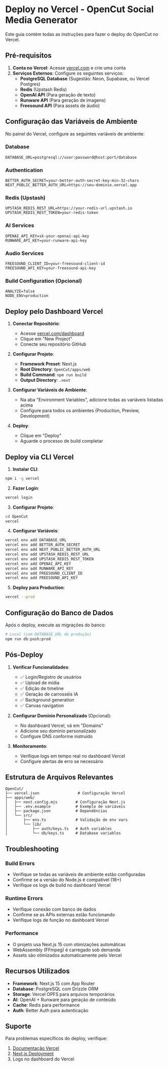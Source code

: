 # Deploy no Vercel - OpenCut Social Media Generator

Este guia contém todas as instruções para fazer o deploy do OpenCut no Vercel.

## Pré-requisitos

1. **Conta no Vercel**: Acesse [vercel.com](https://vercel.com) e crie uma conta
2. **Serviços Externos**: Configure os seguintes serviços:
   - **PostgreSQL Database** (Sugestão: Neon, Supabase, ou Vercel Postgres)
   - **Redis** (Upstash Redis)
   - **OpenAI API** (Para geração de texto)
   - **Runware API** (Para geração de imagens)
   - **Freesound API** (Para assets de áudio)

## Configuração das Variáveis de Ambiente

No painel do Vercel, configure as seguintes variáveis de ambiente:

### Database
```
DATABASE_URL=postgresql://user:password@host:port/database
```

### Authentication
```
BETTER_AUTH_SECRET=your-better-auth-secret-key-min-32-chars
NEXT_PUBLIC_BETTER_AUTH_URL=https://seu-dominio.vercel.app
```

### Redis (Upstash)
```
UPSTASH_REDIS_REST_URL=https://your-redis-url.upstash.io
UPSTASH_REDIS_REST_TOKEN=your-redis-token
```

### AI Services
```
OPENAI_API_KEY=sk-your-openai-api-key
RUNWARE_API_KEY=your-runware-api-key
```

### Audio Services
```
FREESOUND_CLIENT_ID=your-freesound-client-id
FREESOUND_API_KEY=your-freesound-api-key
```

### Build Configuration (Opcional)
```
ANALYZE=false
NODE_ENV=production
```

## Deploy pelo Dashboard Vercel

1. **Conectar Repositório**:
   - Acesse [vercel.com/dashboard](https://vercel.com/dashboard)
   - Clique em "New Project"
   - Conecte seu repositório GitHub

2. **Configurar Projeto**:
   - **Framework Preset**: Next.js
   - **Root Directory**: `OpenCut/apps/web`
   - **Build Command**: `npm run build`
   - **Output Directory**: `.next`

3. **Configurar Variáveis de Ambiente**:
   - Na aba "Environment Variables", adicione todas as variáveis listadas acima
   - Configure para todos os ambientes (Production, Preview, Development)

4. **Deploy**:
   - Clique em "Deploy"
   - Aguarde o processo de build completar

## Deploy via CLI Vercel

1. **Instalar CLI**:
```bash
npm i -g vercel
```

2. **Fazer Login**:
```bash
vercel login
```

3. **Configurar Projeto**:
```bash
cd OpenCut
vercel
```

4. **Configurar Variáveis**:
```bash
vercel env add DATABASE_URL
vercel env add BETTER_AUTH_SECRET
vercel env add NEXT_PUBLIC_BETTER_AUTH_URL
vercel env add UPSTASH_REDIS_REST_URL
vercel env add UPSTASH_REDIS_REST_TOKEN
vercel env add OPENAI_API_KEY
vercel env add RUNWARE_API_KEY
vercel env add FREESOUND_CLIENT_ID
vercel env add FREESOUND_API_KEY
```

5. **Deploy para Production**:
```bash
vercel --prod
```

## Configuração do Banco de Dados

Após o deploy, execute as migrações do banco:

```bash
# Local (com DATABASE_URL de produção)
npm run db:push:prod
```

## Pós-Deploy

1. **Verificar Funcionalidades**:
   - ✅ Login/Registro de usuários
   - ✅ Upload de mídia
   - ✅ Edição de timeline
   - ✅ Geração de carrosséis IA
   - ✅ Background generation
   - ✅ Canvas navigation

2. **Configurar Domínio Personalizado** (Opcional):
   - No dashboard Vercel, vá em "Domains"
   - Adicione seu domínio personalizado
   - Configure DNS conforme instruído

3. **Monitoramento**:
   - Verifique logs em tempo real no dashboard Vercel
   - Configure alertas de erro se necessário

## Estrutura de Arquivos Relevantes

```
OpenCut/
├── vercel.json                 # Configuração Vercel
├── apps/web/
│   ├── next.config.mjs        # Configuração Next.js
│   ├── .env.example           # Exemplo de variáveis
│   ├── package.json           # Dependências
│   └── src/
│       ├── env.ts             # Validação de env vars
│       └── lib/
│           ├── auth/keys.ts   # Auth variables
│           └── db/keys.ts     # Database variables
```

## Troubleshooting

### Build Errors
- Verifique se todas as variáveis de ambiente estão configuradas
- Confirme se a versão do Node.js é compatível (18+)
- Verifique os logs de build no dashboard Vercel

### Runtime Errors
- Verifique conexão com banco de dados
- Confirme se as APIs externas estão funcionando
- Verifique logs de função no dashboard Vercel

### Performance
- O projeto usa Next.js 15 com otimizações automáticas
- WebAssembly (FFmpeg) é carregado sob demanda
- Assets são otimizados automaticamente pelo Vercel

## Recursos Utilizados

- **Framework**: Next.js 15 com App Router
- **Database**: PostgreSQL com Drizzle ORM
- **Storage**: Vercel OPFS para arquivos temporários
- **AI**: OpenAI + Runware para geração de conteúdo
- **Cache**: Redis para performance
- **Auth**: Better Auth para autenticação

## Suporte

Para problemas específicos do deploy, verifique:
1. [Documentação Vercel](https://vercel.com/docs)
2. [Next.js Deployment](https://nextjs.org/docs/deployment)
3. Logs no dashboard do Vercel